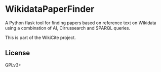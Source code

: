 # WikidataPaperFinder
A Python flask tool for finding papers based on reference text on Wikidata using a combination of AI, Cirrussearch and SPARQL queries.

This is part of the WikiCite project.

## License
GPLv3+
